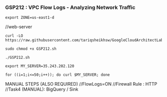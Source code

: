 ### GSP212 :  VPC Flow Logs - Analyzing Network Traffic 

```
export ZONE=us-east1-d
```
//web-server

```
curl -LO https://raw.githubusercontent.com/tariqsheikhsw/GoogleCloudArchitectLabs/main/Solutions/GSP212.sh

sudo chmod +x GSP212.sh

./GSP212.sh
```

```
export MY_SERVER=35.243.202.120
```

```
for ((i=1;i<=50;i++)); do curl $MY_SERVER; done
```

MANUAL STEPS (ALSO REQUIRED) 
//FlowLogs=ON
//Firewall Rule : HTTP
//Task4 (MANUAL): BigQuery / Sink
